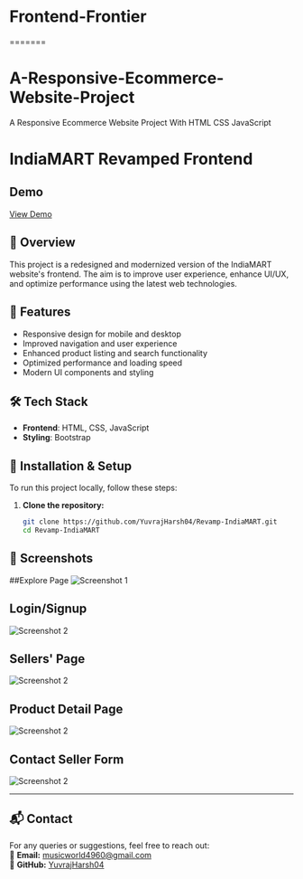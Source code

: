 # Frontend-Frontier
=======
# A-Responsive-Ecommerce-Website-Project
A Responsive Ecommerce Website Project With HTML CSS JavaScript
# IndiaMART Revamped Frontend  

## Demo
[View Demo](https://frontend-frontier.vercel.app/index.html)

## 📌 Overview  
This project is a redesigned and modernized version of the IndiaMART website's frontend. The aim is to improve user experience, enhance UI/UX, and optimize performance using the latest web technologies.  

## 🚀 Features  
- Responsive design for mobile and desktop  
- Improved navigation and user experience  
- Enhanced product listing and search functionality  
- Optimized performance and loading speed  
- Modern UI components and styling  

## 🛠️ Tech Stack  
- **Frontend**: HTML, CSS, JavaScript   
- **Styling**: Bootstrap 

## 📂 Installation & Setup  
To run this project locally, follow these steps:  

1. **Clone the repository:**  
   ```bash
   git clone https://github.com/YuvrajHarsh04/Revamp-IndiaMART.git
   cd Revamp-IndiaMART

## 📸 Screenshots  
##Explore Page
![Screenshot 1](assets/img/SC1.png)

## Login/Signup

![Screenshot 2](assets/img/SC2.png) 

## Sellers' Page

![Screenshot 2](assets/img/SC3.png) 

## Product Detail Page

![Screenshot 2](assets/img/SC4.png) 

## Contact Seller Form

![Screenshot 2](assets/img/SC5.png) 

---

## 📬 Contact  

For any queries or suggestions, feel free to reach out:  
📧 **Email:** [musicworld4960@gmail.com](mailto:musicworld4960@gmail.com)  
🔗 **GitHub:** [YuvrajHarsh04](https://github.com/YuvrajHarsh04)  

